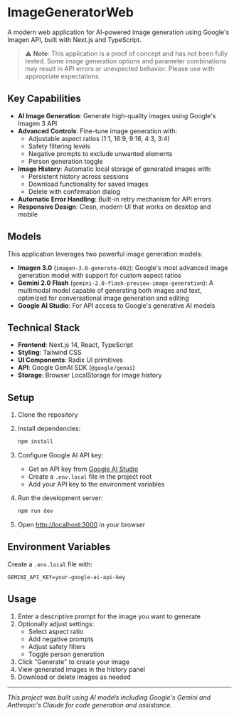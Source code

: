 # ImageGeneratorWeb

A modern web application for AI-powered image generation using Google's Imagen API, built with Next.js and TypeScript.

> ⚠️ **Note**: This application is a proof of concept and has not been fully tested. Some image generation options and parameter combinations may result in API errors or unexpected behavior. Please use with appropriate expectations.

## Key Capabilities

- **AI Image Generation**: Generate high-quality images using Google's Imagen 3 API
- **Advanced Controls**: Fine-tune image generation with:
  - Adjustable aspect ratios (1:1, 16:9, 9:16, 4:3, 3:4)
  - Safety filtering levels
  - Negative prompts to exclude unwanted elements
  - Person generation toggle
- **Image History**: Automatic local storage of generated images with:
  - Persistent history across sessions
  - Download functionality for saved images
  - Delete with confirmation dialog
- **Automatic Error Handling**: Built-in retry mechanism for API errors
- **Responsive Design**: Clean, modern UI that works on desktop and mobile

## Models

This application leverages two powerful image generation models:
- **Imagen 3.0** (`imagen-3.0-generate-002`): Google's most advanced image generation model with support for custom aspect ratios
- **Gemini 2.0 Flash** (`gemini-2.0-flash-preview-image-generation`): A multimodal model capable of generating both images and text, optimized for conversational image generation and editing
- **Google AI Studio**: For API access to Google's generative AI models

## Technical Stack

- **Frontend**: Next.js 14, React, TypeScript
- **Styling**: Tailwind CSS
- **UI Components**: Radix UI primitives
- **API**: Google GenAI SDK (`@google/genai`)
- **Storage**: Browser LocalStorage for image history

## Setup

1. Clone the repository
2. Install dependencies:
   ```bash
   npm install
   ```

3. Configure Google AI API key:
   - Get an API key from [Google AI Studio](https://aistudio.google.com/apikey)
   - Create a `.env.local` file in the project root
   - Add your API key to the environment variables

4. Run the development server:
   ```bash
   npm run dev
   ```

5. Open [http://localhost:3000](http://localhost:3000) in your browser

## Environment Variables

Create a `.env.local` file with:
```
GEMINI_API_KEY=your-google-ai-api-key
```

## Usage

1. Enter a descriptive prompt for the image you want to generate
2. Optionally adjust settings:
   - Select aspect ratio
   - Add negative prompts
   - Adjust safety filters
   - Toggle person generation
3. Click "Generate" to create your image
4. View generated images in the history panel
5. Download or delete images as needed

---

*This project was built using AI models including Google's Gemini and Anthropic's Claude for code generation and assistance.*